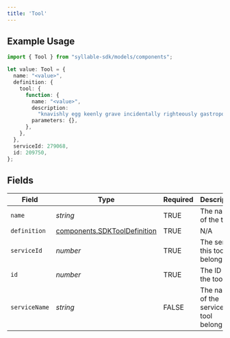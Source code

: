 ```yaml
---
title: 'Tool'
---
```


## Example Usage

```typescript
import { Tool } from "syllable-sdk/models/components";

let value: Tool = {
  name: "<value>",
  definition: {
    tool: {
      function: {
        name: "<value>",
        description:
          "knavishly egg keenly grave incidentally righteously gastropod ponder",
        parameters: {},
      },
    },
  },
  serviceId: 279068,
  id: 209750,
};
```

## Fields

| Field                                                                        | Type                                                                         | Required                                                                     | Description                                                                  |
| ---------------------------------------------------------------------------- | ---------------------------------------------------------------------------- | ---------------------------------------------------------------------------- | ---------------------------------------------------------------------------- |
| `name`                                                                       | *string*                                                                     | TRUE                                                           | The name of the tool                                                         |
| `definition`                                                                 | [components.SDKToolDefinition](/sdk-docs/models/components/sdktooldefinition) | TRUE                                                           | N/A                                                                          |
| `serviceId`                                                                  | *number*                                                                     | TRUE                                                           | The service this tool belongs to                                             |
| `id`                                                                         | *number*                                                                     | TRUE                                                           | The ID of the tool                                                           |
| `serviceName`                                                                | *string*                                                                     | FALSE                                                           | The name of the service this tool belongs to                                 |